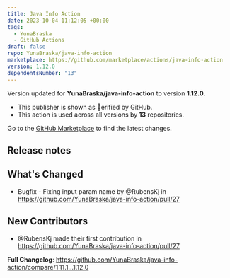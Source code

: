 ```yaml
---
title: Java Info Action
date: 2023-10-04 11:12:05 +00:00
tags:
  - YunaBraska
  - GitHub Actions
draft: false
repo: YunaBraska/java-info-action
marketplace: https://github.com/marketplace/actions/java-info-action
version: 1.12.0
dependentsNumber: "13"
---
```



Version updated for **YunaBraska/java-info-action** to version **1.12.0**.
- This publisher is shown as erified by GitHub.
- This action is used across all versions by **13** repositories.

Go to the [GitHub Marketplace](https://github.com/marketplace/actions/java-info-action) to find the latest changes.

## Release notes

## What's Changed
* Bugfix - Fixing input param name by @RubensKj in https://github.com/YunaBraska/java-info-action/pull/27

## New Contributors
* @RubensKj made their first contribution in https://github.com/YunaBraska/java-info-action/pull/27

**Full Changelog**: https://github.com/YunaBraska/java-info-action/compare/1.11.1...1.12.0
